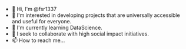- 👋 Hi, I'm @fsr1337
- 👀 I'm interested in developing projects that are universally accessible and useful for everyone.
- 🌱 I'm currently learning DataScience.
- 💞️ I seek to collaborate with high social impact initiatives.
- 📫 How to reach me...

<!---
fsr1337/fsr1337 is a ✨ special ✨ repository because its `README.md` (this file) appears on your GitHub profile.
You can click the Preview link to take a look at your changes.
--->
